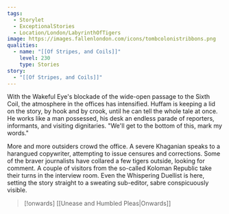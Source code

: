 ```yaml
---
tags:
  - Storylet
  - ExceptionalStories
  - Location/London/LabyrinthOfTigers
image: https://images.fallenlondon.com/icons/tombcolonistribbons.png
qualities:
  - name: "[[Of Stripes, and Coils]]"
    level: 230
    type: Stories
story:
  - "[[Of Stripes, and Coils]]"
---
```

With the Wakeful Eye's blockade of the wide-open passage to the Sixth Coil, the atmosphere in the offices has intensified. Huffam is keeping a lid on the story, by hook and by crook, until he can tell the whole tale at once. He works like a man possessed, his desk an endless parade of reporters, informants, and visiting dignitaries. "We'll get to the bottom of this, mark my words."

More and more outsiders crowd the office. A severe Khaganian speaks to a harangued copywriter, attempting to issue censures and corrections. Some of the braver journalists have collared a few tigers outside, looking for comment. A couple of visitors from the so-called Koloman Republic take their turns in the interview room. Even the Whispering Duellist is here, setting the story straight to a sweating sub-editor, sabre conspicuously visible.


> [!onwards] [[Unease and Humbled Pleas|Onwards]]
